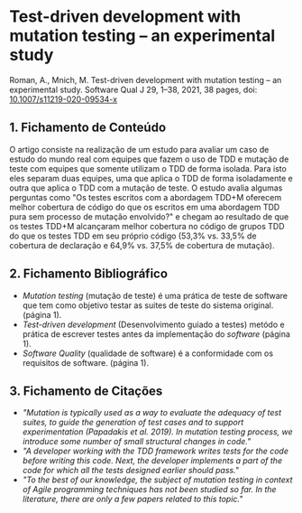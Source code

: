 
# Test-driven development with mutation testing – an experimental study

Roman, A., Mnich, M. Test-driven development with mutation testing – an experimental study. Software Qual J 29, 1–38, 2021, 38 pages, doi: [10.1007/s11219-020-09534-x](https://doi.org/10.1007/s11219-020-09534-x)

## 1. Fichamento de Conteúdo


O artigo consiste na realização de um estudo para avaliar um caso de estudo do mundo real com equipes que fazem o uso de TDD e mutação de teste com equipes que somente utilizam o TDD de forma isolada. Para isto eles separam duas equipes, uma que aplica o TDD de forma isoladamente e outra que aplica o TDD com a mutação de teste. O estudo avalia algumas perguntas como "Os testes escritos com a abordagem TDD+M oferecem melhor cobertura de código do que os escritos em uma abordagem TDD pura sem processo de mutação envolvido?" e chegam ao resultado de que os testes TDD+M alcançaram melhor cobertura no código de grupos TDD do que os testes TDD em seu próprio código (53,3% vs. 33,5% de cobertura de declaração e 64,9% vs. 37,5% de cobertura de mutação).

## 2. Fichamento Bibliográfico 


* _Mutation testing_ (mutação de teste) é uma prática de teste de software que tem como objetivo testar as suites de teste do sistema original. (página 1).
* _Test-driven development_ (Desenvolvimento guiado a testes)  metódo e prática de escrever testes antes da implementação do _software_ (página 1).
* _Software Quality_ (qualidade de software) é a conformidade com os requisitos de software. (página 1).

## 3. Fichamento de Citações 


* _"Mutation is typically used as a way to evaluate the adequacy of test suites, to guide the generation of test cases and to support experimentation (Papadakis et al. 2019). In mutation testing process, we introduce some number of small structural changes in code."_
* _"A developer working with the TDD framework writes tests for the code before writing this code. Next, the developer implements a part of the code for which all the tests designed earlier should pass."_
* _"To the best of our knowledge, the subject of mutation testing in context of Agile programming techniques has not been studied so far. In the literature, there are only a few papers related to this topic."_
